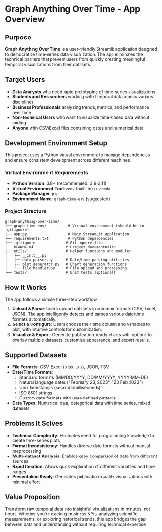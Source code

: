 # Graph Anything Over Time - App Overview

## Purpose
**Graph Anything Over Time** is a user-friendly Streamlit application designed to democratize time-series data visualization. The app eliminates the technical barriers that prevent users from quickly creating meaningful temporal visualizations from their datasets.

## Target Users
- **Data Analysts** who need rapid prototyping of time-series visualizations
- **Students and Researchers** working with temporal data across various disciplines
- **Business Professionals** analyzing trends, metrics, and performance over time
- **Non-technical Users** who want to visualize time-based data without coding
- **Anyone** with CSV/Excel files containing dates and numerical data

## Development Environment Setup
This project uses a Python virtual environment to manage dependencies and ensure consistent development across different machines.

### Virtual Environment Requirements
- **Python Version**: 3.8+ (recommended: 3.9-3.11)
- **Virtual Environment Tool**: `venv` (built-in) or `conda`
- **Package Manager**: `pip`
- **Environment Name**: `graph-time-env` (suggested)

### Project Structure
```
graph-anything-over-time/
├── graph-time-env/          # Virtual environment (should be in .gitignore)
├── app.py                   # Main Streamlit application
├── requirements.txt         # Python dependencies
├── .gitignore              # Git ignore file
├── README.md               # Project documentation
├── utils/                  # Helper functions and modules
│   ├── __init__.py
│   ├── data_parser.py      # Date/time parsing utilities
│   ├── plot_generator.py   # Chart generation functions
│   └── file_handler.py     # File upload and processing
└── tests/                  # Unit tests (optional)
```

## How It Works
The app follows a simple three-step workflow:
1. **Upload & Parse**: Users upload datasets in common formats (CSV, Excel, JSON). The app intelligently detects and parses various date/time formats automatically.
2. **Select & Configure**: Users choose their time column and variables to plot, with intuitive controls for customization.
3. **Visualize & Export**: Generate publication-ready charts with options to overlay multiple datasets, customize appearance, and export results.

## Supported Datasets
- **File Formats**: CSV, Excel (.xlsx, .xls), JSON, TSV
- **Date/Time Formats**: 
  - Standard formats (MM/DD/YYYY, DD/MM/YYYY, YYYY-MM-DD)
  - Natural language dates ("February 23, 2023", "23 Feb 2023")
  - Unix timestamps (seconds/milliseconds)
  - ISO 8601 strings
  - Custom date formats with user-defined patterns
- **Data Types**: Numerical data, categorical data with time series, mixed datasets

## Problems It Solves
- **Technical Complexity**: Eliminates need for programming knowledge to create time-series plots
- **Format Inconsistency**: Handles diverse date formats without manual preprocessing
- **Multi-dataset Analysis**: Enables easy comparison of data from different sources
- **Rapid Iteration**: Allows quick exploration of different variables and time ranges
- **Presentation Ready**: Generates publication-quality visualizations with minimal effort

## Value Proposition
Transform raw temporal data into insightful visualizations in minutes, not hours. Whether you're tracking business KPIs, analyzing scientific measurements, or exploring historical trends, this app bridges the gap between data and understanding without requiring technical expertise.